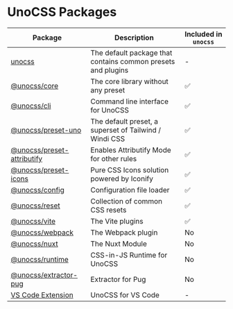 # UnoCSS Packages

| Package | Description | Included in `unocss` |
| ------- | ----------- | -------------------- |
| [unocss](./unocss) | The default package that contains common presets and plugins | - |
| [@unocss/core](./core) | The core library without any preset | ✅ |
| [@unocss/cli](./cli) | Command line interface for UnoCSS | ✅ |
| [@unocss/preset-uno](./preset-uno) | The default preset, a superset of Tailwind / Windi CSS | ✅ |
| [@unocss/preset-attributify](./preset-attributify) | Enables Attributify Mode for other rules | ✅ |
| [@unocss/preset-icons](./preset-icons) | Pure CSS Icons solution powered by Iconify | ✅ |
| [@unocss/config](./config) | Configuration file loader | ✅ |
| [@unocss/reset](./reset) | Collection of common CSS resets | ✅ |
| [@unocss/vite](./vite) | The Vite plugins | ✅ |
| [@unocss/webpack](./webpack) | The Webpack plugin | No |
| [@unocss/nuxt](./nuxt) | The Nuxt Module | No |
| [@unocss/runtime](./runtime) | CSS-in-JS Runtime for UnoCSS | No |
| [@unocss/extractor-pug](./extractor-pug) | Extractor for Pug | No |
| [VS Code Extension](./vscode) | UnoCSS for VS Code | - |

